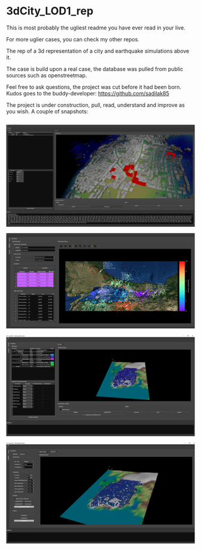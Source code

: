 # 3dCity_LOD1_rep

This is most probably the ugliest readme you have ever read in your live. 

For more uglier cases, you can check my other repos. 

The rep of a 3d representation of a city and earthquake simulations above it.

The case is build upon a real case, the database was pulled from public sources such as openstreetmap. 

Feel free to ask questions, the project was cut before it had been born. Kudos goes to the buddy-developer: https://github.com/sadilak85

The project is under construction, pull, read, understand and improve as you wish. A couple of snapshots: 

![](image/README/1635282525205.png)

![img](image/README/1635282572788.png)

![img](image/README/1635282504898.png)

![](image/README/1635282514701.png)
